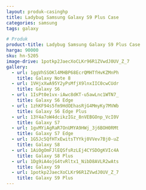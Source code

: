 ```yaml
---
layout: produk-casinghp
title: Ladybug Samsung Galaxy S9 Plus Case
categories: samsung
tags: galaxy

# Produk
product-title: Ladybug Samsung Galaxy S9 Plus Case
harga: 90000
sku: hn-5205
image-drive: 1potkp2JaecXoCLKr96R1ZVwdJ0UV_Z_7
gallery:
  - url: 1ggVhSSOKl4MHBP68EcrQMHTfHvKZMnPh
    title: Galaxy Note 8
  - url: 1VHjxXwA95Y2yPsMfjX9lnxIIC0cwCUdr
    title: Galaxy S6
  - url: 1IsPt0e1vx-iAwc8dKT-u5awLnc1WTN7_
    title: Galaxy S6 Edge
  - url: 1zhKF94s5fm9HdOEhasRjG4MmyKy7MVWb
    title: Galaxy S6 Edge Plus
  - url: 13Y4a7oW4dcikzIGz_8nVEBGOnp_VcI0V
    title: Galaxy S7
  - url: 1gvMYiAgRaR7OnUMYA9HWj_3j6BOH0RMt
    title: Galaxy S7 Edge
  - url: 1G5Jc5QfHTxEwitsTYYkj0VVev7Bj0-uZ
    title: Galaxy S8
  - url: 1AiOgOmFJlEQSfsRzLEj4CYSDOgKVIc4A
    title: Galaxy S8 Plus
  - url: 1Dg9iA4ojG4tvRltx1_NibD8AVLR2wAts
    title: Galaxy S9
  - url: 1potkp2JaecXoCLKr96R1ZVwdJ0UV_Z_7
    title: Galaxy S9 Plus
---
```

